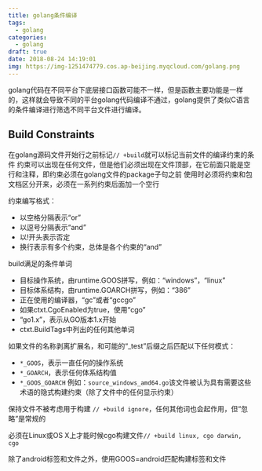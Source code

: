 ```yaml
---
title: golang条件编译
tags:
  - golang
categories:
  - golang
draft: true
date: 2018-08-24 14:19:01
img: https://img-1251474779.cos.ap-beijing.myqcloud.com/golang.png
---
```


golang代码在不同平台下底层接口函数可能不一样，但是函数主要功能是一样的，这样就会导致不同的平台golang代码编译不通过，golang提供了类似C语言的条件编译进行筛选不同平台文件进行编译。
<!--more-->

## Build Constraints
在golang源码文件开始行之前标记`// +build`就可以标记当前文件的编译约束的条件
约束可以出现在任何文件，但是他们必须出现在文件顶部，在它前面只能是空行和注释，即约束必须在golang文件的package子句之前
使用时必须将约束和包文档区分开来，必须在一系列约束后面加一个空行

约束编写格式：
* 以空格分隔表示“or”
* 以逗号分隔表示“and”
* 以!开头表示否定
* 换行表示有多个约束，总体是各个约束的“and”

build满足的条件单词
* 目标操作系统，由runtime.GOOS拼写，例如：“windows”，“linux”
* 目标体系结构，由runtime.GOARCH拼写，例如：“386”
* 正在使用的编译器，“gc”或者“gccgo”
* 如果ctxt.CgoEnabled为true，使用“cgo”
* “go1.x”，表示从GO版本1.x开始
* ctxt.BuildTags中列出的任何其他单词

如果文件的名称剥离扩展名，和可能的“_test”后缀之后匹配以下任何模式：
* `*_GOOS`，表示一直任何的操作系统
* `*_GOARCH`，表示任何体系结构值
* `*_GOOS_GOARCH`
例如：`source_windows_amd64.go`该文件被认为具有需要这些术语的隐式构建约束（除了文件中的任何显示约束）

保持文件不被考虑用于构建
`// +build ignore`，任何其他词也会起作用，但“忽略”是常规的

必须在Linux或OS X上才能时候cgo构建文件`// +build linux, cgo darwin, cgo`

除了android标签和文件之外，使用GOOS=android匹配构建标签和文件





